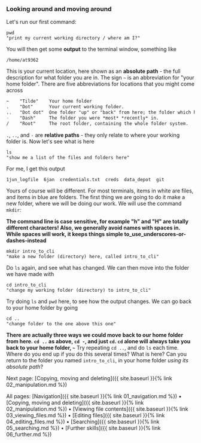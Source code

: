 ### Looking around and moving around

Let's run our first command:

```
pwd
"print my current working directory / where am I?"
```

You will then get some **output** to the terminal window, something like

```
/home/at9362
```

This is your current location, here shown as an **absolute path** - the full description for what folder you are in. The sign `~` is an abbreviation for "your home folder". There are five abbreviations for locations that you might come across

```markdown
~    "Tilde"    Your home folder
.    "Dot"      Your current working folder.
..   "Dot dot"  One folder "up" or "back" from here; the folder which holds the current working folder.
-    "Dash"     The folder you were *most* *recently* in.
/    "Root"     The root folder, containing the whole folder system.    
```

`.`, `..`, and `-` are **relative paths** - they only relate to where your working folder is. Now let's see what is here

```
ls
"show me a list of the files and folders here"
```

For me, I get this output

```
1jun_logfile  6jan  credentials.txt  creds  data_depot  git
```

Yours of course will be different. For most terminals, items in white are files, and items in blue are folders. The first thing we are going to do it make a new folder, where we will be doing our work. We will use the command `mkdir`:

**The command line is case sensitive, for example "h" and "H" are totally different characters! Also, we generally avoid names with spaces in. While spaces will work, it keeps things simple to_use_underscores-or-dashes-instead**

```
mkdir intro_to_cli
"make a new folder (directory) here, called intro_to_cli"
```

Do `ls` again, and see what has changed. We can then move into the folder we have made with

```
cd intro_to_cli
"change my working folder (directory) to intro_to_cli"
```

Try doing `ls` and `pwd` here, to see how the output changes. We can go back to your home folder by going

```
cd ..
"change folder to the one above this one"
```

**There are actually three ways we could move back to our home folder from here. `cd ..` as above, `cd -`, and just `cd`. `cd` alone will always take you back to your home folder, `~`** Try repeating `cd ..`, and do `ls` each time. Where do you end up if you do this several times? What is here? Can you return to the folder you named `intro_to_cli`, in your home folder *using its absolute path*?

Next page: [Copying, moving and deleting]({{ site.baseurl }}{% link 02_manipulation.md %})

All pages: [Navigation]({{ site.baseurl }}{% link 01_navigation.md %}) • [Copying, moving and deleting]({{ site.baseurl }}{% link 02_manipulation.md %}) • [Viewing file contents]({{ site.baseurl }}{% link 03_viewing_files.md %}) • [Editing files]({{ site.baseurl }}{% link 04_editing_files.md %}) • [Searching]({{ site.baseurl }}{% link 05_searching.md %}) • [Further skills]({{ site.baseurl }}{% link 06_further.md %})
